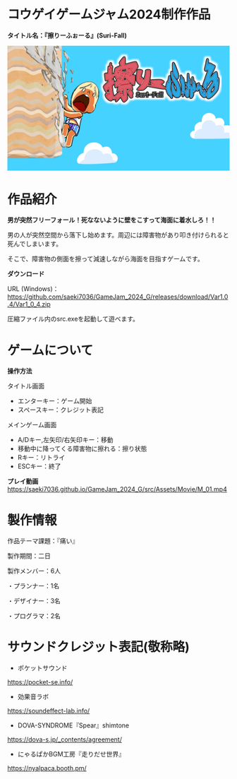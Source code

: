 # コウゲイゲームジャム2024制作作品
__タイトル名：『擦りーふぉーる』(Suri-Fall)__

![start](src/Assets/Image/start.jpg)
# 作品紹介

__男が突然フリーフォール！死なないように壁をこすって海面に着水しろ！！__

男の人が突然空間から落下し始めます。周辺には障害物があり叩き付けられると死んでしまいます。

そこで、障害物の側面を擦って減速しながら海面を目指すゲームです。


__ダウンロード__

URL (Windows)： https://github.com/saeki7036/GameJam_2024_G/releases/download/Var1.0.4/Var1_0_4.zip

圧縮ファイル内のsrc.exeを起動して遊べます。
# ゲームについて
__操作方法__

タイトル画面
* エンターキー：ゲーム開始
* スペースキー：クレジット表記

メインゲーム画面
* A/Dキー,左矢印/右矢印キー：移動
* 移動中に降ってくる障害物に擦れる：擦り状態
* Rキー：リトライ
* ESCキー：終了

__プレイ動画__
https://saeki7036.github.io/GameJam_2024_G/src/Assets/Movie/M_01.mp4

# 製作情報
作品テーマ課題：『痛い』

製作期間：二日

製作メンバー：6人

・プランナー：1名

・デザイナー：3名

・プログラマ：2名


# サウンドクレジット表記(敬称略)

* ポケットサウンド

https://pocket-se.info/
* 効果音ラボ

https://soundeffect-lab.info/
* DOVA-SYNDROME『Spear』shimtone

https://dova-s.jp/_contents/agreement/
* にゃるぱかBGM工房『走りだせ世界』

https://nyalpaca.booth.pm/


